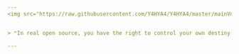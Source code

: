 ```yaml
---
<img src="https://raw.githubusercontent.com/Y4HYA4/Y4HYA4/master/mainVn.gif"  >


> ❝In real open source, you have the right to control your own destiny.❞ -Linus Torvalds

---
```

